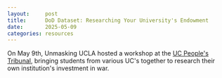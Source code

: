 ```yaml
---
layout:     post
title:      DoD Dataset: Researching Your University's Endowment
date:       2025-05-09
categories: resources
---
```


<p>On May 9th, Unmasking UCLA hosted a workshop at the <a href="https://www.ucpeoplestribunal.org/">UC People's Tribunal</a>, bringing students from various UC's together to research their own institution's investment in war.</p>

